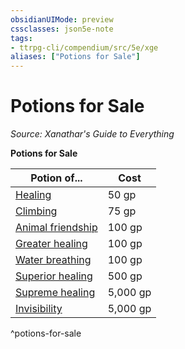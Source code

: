 ```yaml
---
obsidianUIMode: preview
cssclasses: json5e-note
tags:
- ttrpg-cli/compendium/src/5e/xge
aliases: ["Potions for Sale"]
---
```

# Potions for Sale
*Source: Xanathar's Guide to Everything* 

**Potions for Sale**

| Potion of... | Cost |
|--------------|------|
| [Healing](3-Mechanics/CLI/items/potion-of-healing.md) | 50 gp |
| [Climbing](3-Mechanics/CLI/items/potion-of-climbing.md) | 75 gp |
| [Animal friendship](3-Mechanics/CLI/items/potion-of-animal-friendship.md) | 100 gp |
| [Greater healing](3-Mechanics/CLI/items/potion-of-greater-healing.md) | 100 gp |
| [Water breathing](3-Mechanics/CLI/items/potion-of-water-breathing.md) | 100 gp |
| [Superior healing](3-Mechanics/CLI/items/potion-of-superior-healing.md) | 500 gp |
| [Supreme healing](3-Mechanics/CLI/items/potion-of-supreme-healing.md) | 5,000 gp |
| [Invisibility](3-Mechanics/CLI/items/potion-of-invisibility.md) | 5,000 gp |
^potions-for-sale